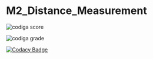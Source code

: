 # M2_Distance_Measurement


![codiga score](https://api.codiga.io/project/33046/score/svg)


![codiga grade](https://api.codiga.io/project/33046/status/svg)


[![Codacy Badge](https://app.codacy.com/project/badge/Grade/6a7d365cb737484dad02e732ed02d96a)](https://www.codacy.com/gh/Varshikapasam/M2_Distance_Measurement/dashboard?utm_source=github.com&amp;utm_medium=referral&amp;utm_content=Varshikapasam/M2_Distance_Measurement&amp;utm_campaign=Badge_Grade)
